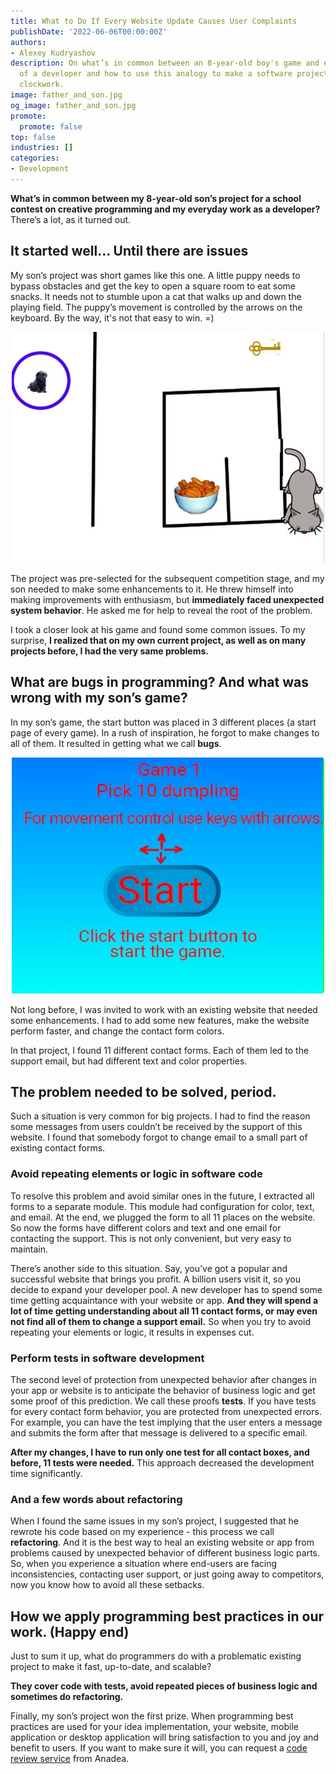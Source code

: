 ```yaml
---
title: What to Do If Every Website Update Causes User Complaints
publishDate: '2022-06-06T00:00:00Z'
authors:
- Alexey Kudryashov
description: On what’s in common between an 8-year-old boy's game and everyday work
  of a developer and how to use this analogy to make a software project run like a
  clockwork.
image: father_and_son.jpg
og_image: father_and_son.jpg
promote:
  promote: false
top: false
industries: []
categories:
- Development
---
```


__What’s in common between my 8-year-old son’s project for a school contest on creative programming and my everyday work as a developer?__ There’s a lot, as it turned out.

## It started well… Until there are issues
My son’s project was short games like this one. A little puppy needs to bypass obstacles and get the key to open a square room to eat some snacks. It needs not to stumble upon a cat that walks up and down the playing field. The puppy’s movement is controlled by the arrows on the keyboard. By the way, it's not that easy to win. =)

<center>
<picture>
 <source srcset="sons-game.jpg">
 <img src="sons-game.jpg" alt="sons-game" loading="lazy">
</picture>
</center>

The project was pre-selected for the subsequent competition stage, and my son needed to make some enhancements to it. He threw himself into making improvements with enthusiasm, but __immediately faced unexpected system behavior__. He asked me for help to reveal the root of the problem.

I took a closer look at his game and found some common issues. To my surprise, __I realized that on my own current project, as well as on many projects before, I had the very same problems.__

## What are bugs in programming? And what was wrong with my son’s game?
In my son’s game, the start button was placed in 3 different places (a start page of every game). In a rush of inspiration, he forgot to make changes to all of them. It resulted in getting what we call __bugs__.

<center>
<picture>
 <source srcset="controls.jpg">
 <img src="controls.jpg" alt="controls" loading="lazy">
</picture>
</center>

Not long before, I was invited to work with an existing website that needed some enhancements. I had to add some new features, make the website perform faster, and change the contact form colors.

In that project, I found 11 different contact forms. Each of them led to the support email, but had different text and color properties.

## The problem needed to be solved, period.
Such a situation is very common for big projects. I had to find the reason some messages from users couldn’t be received by the support of this website. I found that somebody forgot to change email to a small part of existing contact forms.

### Avoid repeating elements or logic in software code
To resolve this problem and avoid similar ones in the future, I extracted all forms to a separate module. This module had configuration for color, text, and email. At the end, we plugged the form to all 11 places on the website. So now the forms have different colors and text and one email for contacting the support. This is not only convenient, but very easy to maintain.

There’s another side to this situation. Say, you’ve got a popular and successful website that brings you profit. A billion users visit it, so you decide to expand your developer pool. A new developer has to spend some time getting acquaintance with your website or app. __And they will spend a lot of time getting understanding about all 11 contact forms, or may even not find all of them to change a support email.__ So when you try to avoid repeating your elements or logic, it results in expenses cut.

### Perform tests in software development
The second level of protection from unexpected behavior after changes in your app or website is to anticipate the behavior of business logic and get some proof of this prediction. We call these proofs __tests__. If you have tests for every contact form behavior, you are protected from unexpected errors. For example, you can have the test implying that the user enters a message and submits the form after that message is delivered to a specific email.

__After my changes, I have to run only one test for all contact boxes, and before, 11 tests were needed.__ This approach decreased the development time significantly.

### And a few words about refactoring
When I found the same issues in my son’s project, I suggested that he rewrote his code based on my experience - this process we call __refactoring__. And it is the best way to heal an existing website or app from problems caused by unexpected behavior of different business logic parts. So, when you experience a situation where end-users are facing inconsistencies, contacting user support, or just going away to competitors, now you know how to avoid all these setbacks.

## How we apply programming best practices in our work. (Happy end)
Just to sum it up, what do programmers do with a problematic existing project to make it fast, up-to-date, and scalable?

__They cover code with tests, avoid repeated pieces of business logic and sometimes do refactoring.__

Finally, my son’s project won the first prize. When programming best practices are used for your idea implementation, your website, mobile application or desktop application will bring satisfaction to you and joy and benefit to users. If you want to make sure it will, you can request a <a href="https://anadea.info/services/code-review-service" target="_blank">code review service</a> from Anadea.
